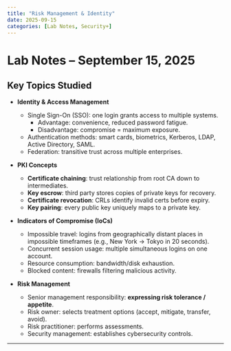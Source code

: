 ```yaml
---
title: "Risk Management & Identity"
date: 2025-09-15
categories: [Lab Notes, Security+]
---
```


# Lab Notes – September 15, 2025

## Key Topics Studied

- **Identity & Access Management**
  - Single Sign-On (SSO): one login grants access to multiple systems.  
    - Advantage: convenience, reduced password fatigue.  
    - Disadvantage: compromise = maximum exposure.  
  - Authentication methods: smart cards, biometrics, Kerberos, LDAP, Active Directory, SAML.  
  - Federation: transitive trust across multiple enterprises.  

- **PKI Concepts**
  - **Certificate chaining**: trust relationship from root CA down to intermediates.  
  - **Key escrow**: third party stores copies of private keys for recovery.  
  - **Certificate revocation**: CRLs identify invalid certs before expiry.  
  - **Key pairing**: every public key uniquely maps to a private key.  

- **Indicators of Compromise (IoCs)**
  - Impossible travel: logins from geographically distant places in impossible timeframes (e.g., New York → Tokyo in 20 seconds).  
  - Concurrent session usage: multiple simultaneous logins on one account.  
  - Resource consumption: bandwidth/disk exhaustion.  
  - Blocked content: firewalls filtering malicious activity.  

- **Risk Management**
  - Senior management responsibility: **expressing risk tolerance / appetite**.  
  - Risk owner: selects treatment options (accept, mitigate, transfer, avoid).  
  - Risk practitioner: performs assessments.  
  - Security management: establishes cybersecurity controls.  

---
